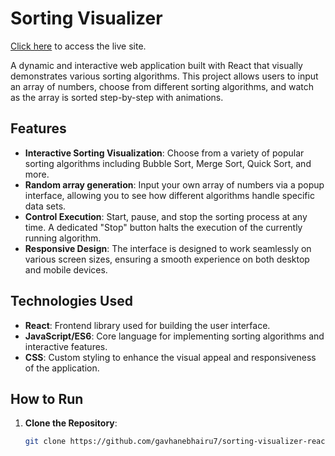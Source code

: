 # Sorting Visualizer

[Click here](https://gavhanebhairu7.github.io/sorting-visualizer-react/) to access the live site.

A dynamic and interactive web application built with React that visually demonstrates various sorting algorithms. This project allows users to input an array of numbers, choose from different sorting algorithms, and watch as the array is sorted step-by-step with animations.


## Features

- **Interactive Sorting Visualization**: Choose from a variety of popular sorting algorithms including Bubble Sort, Merge Sort, Quick Sort, and more.
- **Random array generation**: Input your own array of numbers via a popup interface, allowing you to see how different algorithms handle specific data sets.
- **Control Execution**: Start, pause, and stop the sorting process at any time. A dedicated "Stop" button halts the execution of the currently running algorithm.
- **Responsive Design**: The interface is designed to work seamlessly on various screen sizes, ensuring a smooth experience on both desktop and mobile devices.

## Technologies Used

- **React**: Frontend library used for building the user interface.
- **JavaScript/ES6**: Core language for implementing sorting algorithms and interactive features.
- **CSS**: Custom styling to enhance the visual appeal and responsiveness of the application.

## How to Run

1. **Clone the Repository**:
   ```bash
   git clone https://github.com/gavhanebhairu7/sorting-visualizer-react.git
